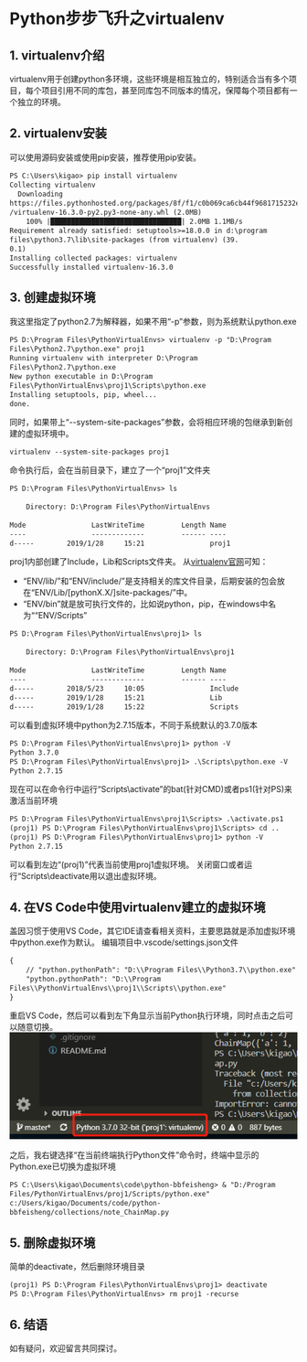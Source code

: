 # Python步步飞升之virtualenv

## 1. virtualenv介绍
virtualenv用于创建python多环境，这些环境是相互独立的，特别适合当有多个项目，每个项目引用不同的库包，甚至同库包不同版本的情况，保障每个项目都有一个独立的环境。

## 2. virtualenv安装
可以使用源码安装或使用pip安装，推荐使用pip安装。
```
PS C:\Users\kigao> pip install virtualenv
Collecting virtualenv
  Downloading https://files.pythonhosted.org/packages/8f/f1/c0b069ca6cb44f9681715232e6d3d65c75866dd231c5e4a88e80a46634bb
/virtualenv-16.3.0-py2.py3-none-any.whl (2.0MB)
    100% |████████████████████████████████| 2.0MB 1.1MB/s
Requirement already satisfied: setuptools>=18.0.0 in d:\program files\python3.7\lib\site-packages (from virtualenv) (39.
0.1)
Installing collected packages: virtualenv
Successfully installed virtualenv-16.3.0
```

## 3. 创建虚拟环境
我这里指定了python2.7为解释器，如果不用“-p”参数，则为系统默认python.exe
```
PS D:\Program Files\PythonVirtualEnvs> virtualenv -p "D:\Program Files\Python2.7\python.exe" proj1
Running virtualenv with interpreter D:\Program Files\Python2.7\python.exe
New python executable in D:\Program Files\PythonVirtualEnvs\proj1\Scripts\python.exe
Installing setuptools, pip, wheel...
done.
```
同时，如果带上“--system-site-packages”参数，会将相应环境的包继承到新创建的虚拟环境中。
```
virtualenv --system-site-packages proj1
```
命令执行后，会在当前目录下，建立了一个“proj1”文件夹
```
PS D:\Program Files\PythonVirtualEnvs> ls

    Directory: D:\Program Files\PythonVirtualEnvs

Mode                LastWriteTime         Length Name
----                -------------         ------ ----
d-----        2019/1/28     15:21                proj1
```
proj1内部创建了Include，Lib和Scripts文件夹。
从[virtualenv官网](https://virtualenv.pypa.io/en/latest/userguide/#usage)可知：
- “ENV/lib/”和“ENV/include/”是支持相关的库文件目录，后期安装的包会放在“ENV/Lib/[pythonX.X/]site-packages/”中。
- “ENV/bin”就是放可执行文件的，比如说python，pip，在windows中名为““ENV/Scripts”
```
PS D:\Program Files\PythonVirtualEnvs\proj1> ls

    Directory: D:\Program Files\PythonVirtualEnvs\proj1

Mode                LastWriteTime         Length Name
----                -------------         ------ ----
d-----        2018/5/23     10:05                Include
d-----        2019/1/28     15:21                Lib
d-----        2019/1/28     15:22                Scripts
```
可以看到虚拟环境中python为2.7.15版本，不同于系统默认的3.7.0版本
```
PS D:\Program Files\PythonVirtualEnvs\proj1> python -V
Python 3.7.0
PS D:\Program Files\PythonVirtualEnvs\proj1> .\Scripts\python.exe -V
Python 2.7.15
```
现在可以在命令行中运行“Scripts\activate”的bat(针对CMD)或者ps1(针对PS)来激活当前环境
```
PS D:\Program Files\PythonVirtualEnvs\proj1\Scripts> .\activate.ps1
(proj1) PS D:\Program Files\PythonVirtualEnvs\proj1\Scripts> cd ..
(proj1) PS D:\Program Files\PythonVirtualEnvs\proj1> python -V
Python 2.7.15
```
可以看到左边“(proj1)”代表当前使用proj1虚拟环境。
关闭窗口或者运行“Scripts\deactivate用以退出虚拟环境。

## 4. 在VS Code中使用virtualenv建立的虚拟环境
盖因习惯于使用VS Code，其它IDE请查看相关资料，主要思路就是添加虚拟环境中python.exe作为默认。
编辑项目中.vscode/settings.json文件
```
{
    // "python.pythonPath": "D:\\Program Files\\Python3.7\\python.exe"
    "python.pythonPath": "D:\\Program Files\\PythonVirtualEnvs\\proj1\\Scripts\\python.exe"
}
```
重启VS Code，然后可以看到左下角显示当前Python执行环境，同时点击之后可以随意切换。
![左下角查看当前Python执行环境](https://github.com/Kianhit/python-bbfeisheng/raw/master/envmanage/virtualenv_vscode_1.png)

之后，我右键选择“在当前终端执行Python文件”命令时，终端中显示的Python.exe已切换为虚拟环境
```
PS C:\Users\kigao\Documents\code\python-bbfeisheng> & "D:/Program Files/PythonVirtualEnvs/proj1/Scripts/python.exe" c:/Users/kigao/Documents/code/python-bbfeisheng/collections/note_ChainMap.py
```

## 5. 删除虚拟环境
简单的deactivate，然后删除环境目录
```
(proj1) PS D:\Program Files\PythonVirtualEnvs\proj1> deactivate
PS D:\Program Files\PythonVirtualEnvs> rm proj1 -recurse
```
## 6. 结语
如有疑问，欢迎留言共同探讨。
